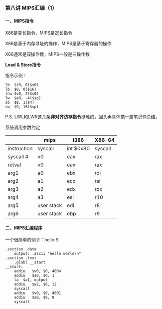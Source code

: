 ### 第八讲 MIPS汇编（1）

#### 一、MIPS指令

X86是变长指令，MIPS是定长指令

X86是基于内存寻址的操作，MIPS是基于寄存器的操作

X86通常是双操作数，MIPS一般是三操作数

**Load & Store指令**

指令示例：

```assembly
lb	$t0, 0($s0)
lb	$8, 0($16)
lhu	$v0, 2($s0)
lw	$a0, -4($sp)
sb	$8, 1($4)
sw	$9, 16($sp)
```

P.S. LWL和LWR这几条**非对齐访存指令**挺难的，回头再具体搞一篇笔记作总结。

系统调用参数约定

|             | mips       | i386      | X86-64  |
| ----------- | ---------- | --------- | ------- |
| instruction | syscall    | int $0x80 | syscall |
| syscall #   | v0         | eax       | rax     |
| retval      | v0         | eax       | rax     |
| arg1        | a0         | ebx       | rdi     |
| arg2        | a1         | ecx       | rsi     |
| arg3        | a2         | edx       | rdx     |
| arg4        | a3         | esi       | r10     |
| arg5        | user stack | edi       | r8      |
| arg6        | user stack | ebp       | r9      |

#### 二、MIPS汇编程序

一个很简单的例子：hello.S

```assembly
.section .data
	output: .ascii "hello world\n"
.section .text
	.globl __start
__start:
	addiu	$v0, $0, 4004
	addiu	$a0, $0, 1
	la	$a1, output
	addiu	$a2, $0, 12
	syscall
	addiu	$v0, $0, 4001
	addiu	$a0, $0, 0
	syscall
```

